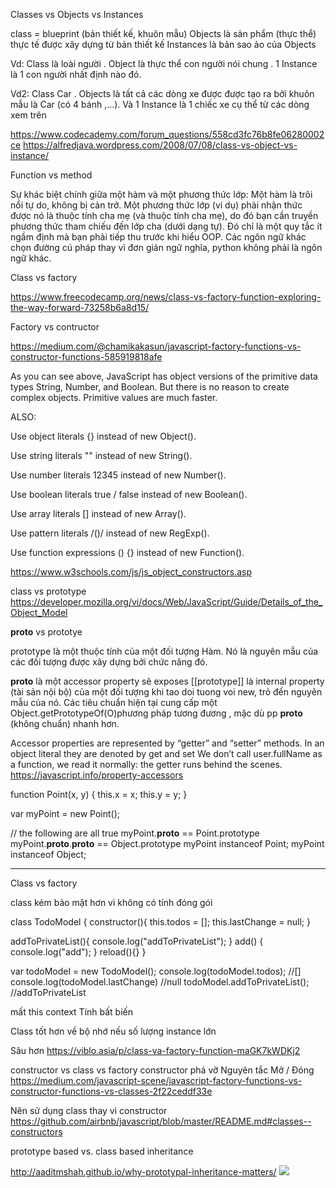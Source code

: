 Classes vs Objects vs Instances

class = blueprint (bản thiết kế, khuôn mẫu)
Objects là sản phẩm (thực thể) thực tế được xây dựng từ bản thiết kế
Instances là bản sao ảo của Objects

Vd: Class là loài người . Object là thực thể con người nói chung . 1 Instance là 1 con người nhất định nào đó.

Vd2: Class Car . Objects là tất cả các dòng xe được được tạo ra bởi khuôn mẫu là Car (có 4 bánh ,...). Và 1 Instance là 1 chiếc xe cụ thể từ các dòng xem trên

https://www.codecademy.com/forum_questions/558cd3fc76b8fe06280002ce
https://alfredjava.wordpress.com/2008/07/08/class-vs-object-vs-instance/

Function vs method

Sự khác biệt chính giữa một hàm và một phương thức lớp: Một hàm là trôi nổi tự do, không bị cản trở. Một phương thức lớp (ví dụ) phải nhận thức được nó là thuộc tính cha mẹ (và thuộc tính cha mẹ), do đó bạn cần truyền phương thức tham chiếu đến lớp cha (dưới dạng tự). Đó chỉ là một quy tắc ít ngầm định mà bạn phải tiếp thu trước khi hiểu OOP. Các ngôn ngữ khác chọn đường cú pháp thay vì đơn giản ngữ nghĩa, python không phải là ngôn ngữ khác.

Class vs factory

https://www.freecodecamp.org/news/class-vs-factory-function-exploring-the-way-forward-73258b6a8d15/

Factory vs contructor

https://medium.com/@chamikakasun/javascript-factory-functions-vs-constructor-functions-585919818afe

As you can see above, JavaScript has object versions of the primitive data types String, Number, and Boolean. But there is no reason to create complex objects. Primitive values are much faster.

ALSO:

Use object literals {} instead of new Object().

Use string literals "" instead of new String().

Use number literals 12345 instead of new Number().

Use boolean literals true / false instead of new Boolean().

Use array literals [] instead of new Array().

Use pattern literals /()/ instead of new RegExp().

Use function expressions () {} instead of new Function().

https://www.w3schools.com/js/js_object_constructors.asp

class vs prototype
https://developer.mozilla.org/vi/docs/Web/JavaScript/Guide/Details_of_the_Object_Model

**proto** vs prototye

prototype là một thuộc tính của một đối tượng Hàm. Nó là nguyên mẫu của các đối tượng được xây dựng bởi chức năng đó.

**proto** là một accessor property sẽ exposes [[prototype]] là internal property (tài sản nội bộ) của một đối tượng khi tao doi tuong voi new, trỏ đến nguyên mẫu của nó. Các tiêu chuẩn hiện tại cung cấp một Object.getPrototypeOf(O)phương pháp tương đương , mặc dù pp **proto** (không chuẩn) nhanh hơn.

Accessor properties are represented by “getter” and “setter” methods. In an object literal they are denoted by get and set
We don’t call user.fullName as a function, we read it normally: the getter runs behind the scenes.
https://javascript.info/property-accessors

function Point(x, y) {
this.x = x;
this.y = y;
}

var myPoint = new Point();

// the following are all true
myPoint.**proto** == Point.prototype
myPoint.**proto**.**proto** == Object.prototype
myPoint instanceof Point;
myPoint instanceof Object;

---

Class vs factory

class kém bảo mật hơn vì không có tính đóng gói

class TodoModel {
constructor(){
this.todos = [];
this.lastChange = null;
}

addToPrivateList(){
console.log("addToPrivateList");
}
add() { console.log("add"); }
reload(){}
}

var todoModel = new TodoModel();
console.log(todoModel.todos); //[]
console.log(todoModel.lastChange) //null
todoModel.addToPrivateList(); //addToPrivateList

mất this context
Tính bất biến

Class tốt hơn về bộ nhớ nếu số lượng instance lớn

Sâu hơn https://viblo.asia/p/class-va-factory-function-maGK7kWDKj2

constructor vs class vs factory
constructor phá vỡ Nguyên tắc Mở / Đóng
https://medium.com/javascript-scene/javascript-factory-functions-vs-constructor-functions-vs-classes-2f22ceddf33e

Nên sử dụng class thay vì constructor
https://github.com/airbnb/javascript/blob/master/README.md#classes--constructors

prototype based vs. class based inheritance

http://aaditmshah.github.io/why-prototypal-inheritance-matters/
![](https://res.cloudinary.com/practicaldev/image/fetch/s--P-uVQjti--/c_limit%2Cf_auto%2Cfl_progressive%2Cq_auto%2Cw_880/https://thepracticaldev.s3.amazonaws.com/i/ii4vwgaxg6jyt8e19zpd.png)
